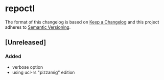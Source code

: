 # repoctl

The format of this changelog is based on [Keep a Changelog](http://keepachangelog.com/)
and this project adheres to [Semantic Versioning](http://semver.org/).

## [Unreleased]
### Added
- verbose option
- using ucl-rs "pizzamig" edition


